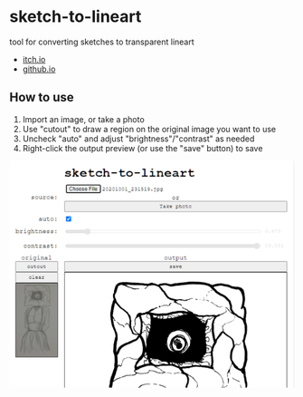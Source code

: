 # sketch-to-lineart

tool for converting sketches to transparent lineart

- [itch.io](https://seansleblanc.itch.io/sketch-to-lineart)
- [github.io](https://seleb.github.io/sketch-to-lineart/)

## How to use

1. Import an image, or take a photo
2. Use "cutout" to draw a region on the original image you want to use
3. Uncheck "auto" and adjust "brightness"/"contrast" as needed
4. Right-click the output preview (or use the "save" button) to save

![Screenshot showing UI](./cover.png)
